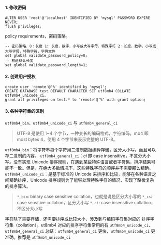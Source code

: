 #### 1. 修改密码

```mysql
ALTER USER 'root'@'localhost' IDENTIFIED BY 'mysql' PASSWORD EXPIRE NEVER;
flush privileges;
```

policy requirements，密码策略。

```mysql
-- 密码策略，0：长度 1: 长度，数字，小写或大写字母，特殊字符 2：长度，数字，小写或大写字母，特殊字符，字典文件
set global validate_password_policy=0;
-- 校验默认长度
set global validate_password_length=1;
```

#### 2. 创建用户授权

```mysql
create user 'remote'@'%' identified by 'mysql';
CREATE DATABASE test DEFAULT CHARACTER SET utf8mb4 COLLATE utf8mb4_unicode_ci;
grant all privileges on test.* to 'remote'@'%' with grant option;
```

#### 3. 各种字符集的区别

`utf8mb4_bin`、`utf8mb4_unicode_ci` 与 `utf8mb4_general_ci`

> UTF-8 是使用 1~4 个字节，一种变长的编码格式，字符编码。mb4 即 most bytes 4，使用 4 个字节来表示完整的 UTF-8。

`utf8mb4_bin`：将字符串每个字符用二进制数据编译存储，区分大小写，而且可以存二进制的内容。
`utf8mb4_general_ci`：*ci* 即 case insensitive，不区分大小写。没有实现 Unicode 排序规则，在遇到某些特殊语言或者字符集，排序结果可能不一致。但是，在绝大多数情况下，这些特殊字符的顺序并不需要那么精确。
`utf8mb4_unicode_ci`：是基于标准的 Unicode 来排序和比较，能够在各种语言之间精确排序，Unicode 排序规则为了能够处理特殊字符的情况，实现了略微复杂的排序算法。

> `*_bin`: binary case sensitive collation，也就是说是区分大小写的
> `*_cs`: case sensitive collation，区分大小写
> `*_ci`: case insensitive collation，不区分大小写

字符除了需要存储，还需要排序或比较大小，涉及到与编码字符集对应的 排序字符集（collation）。ut8mb4 对应的排序字符集常用的有 `utf8mb4_unicode_ci`、`utf8mb4_general_ci`
总结：`utf8mb4_general_ci` 更快，`utf8mb4_unicode_ci` 更准确。推荐是 `utf8mb4_unicode_ci`